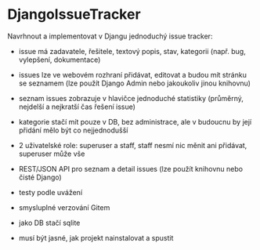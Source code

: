 # DjangoIssueTracker
Navrhnout a implementovat v Djangu jednoduchý issue tracker:‎

- issue má zadavatele, řešitele, textový popis, stav, kategorii (např. bug, vylepšení, dokumentace)

- issues lze ve webovém rozhraní přidávat, editovat a budou mít stránku se seznamem (lze použít Django Admin nebo jakoukoliv jinou knihovnu)

- seznam issues zobrazuje v hlavičce jednoduché statistiky (průměrný, nejdelší a nejkratší čas řešení issue)

- kategorie stačí mít pouze v DB, bez administrace, ale v budoucnu by její přidání mělo být co nejjednodušší

- 2 uživatelské role: superuser a staff, staff nesmí nic měnit ani přidávat, superuser může vše

- REST/JSON API pro seznam a detail issues (lze použít knihovnu nebo čisté Django)

- testy podle uvážení

- smysluplné verzování Gitem

- jako DB stačí sqlite‎

- musí být jasné, jak projekt nainstalovat a spustit